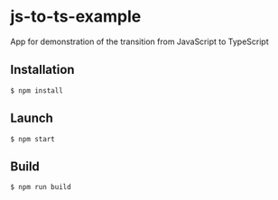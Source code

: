 # js-to-ts-example

App for demonstration of the transition from JavaScript to TypeScript

## Installation

```
$ npm install
```

## Launch

```
$ npm start
```

## Build

```
$ npm run build
```
